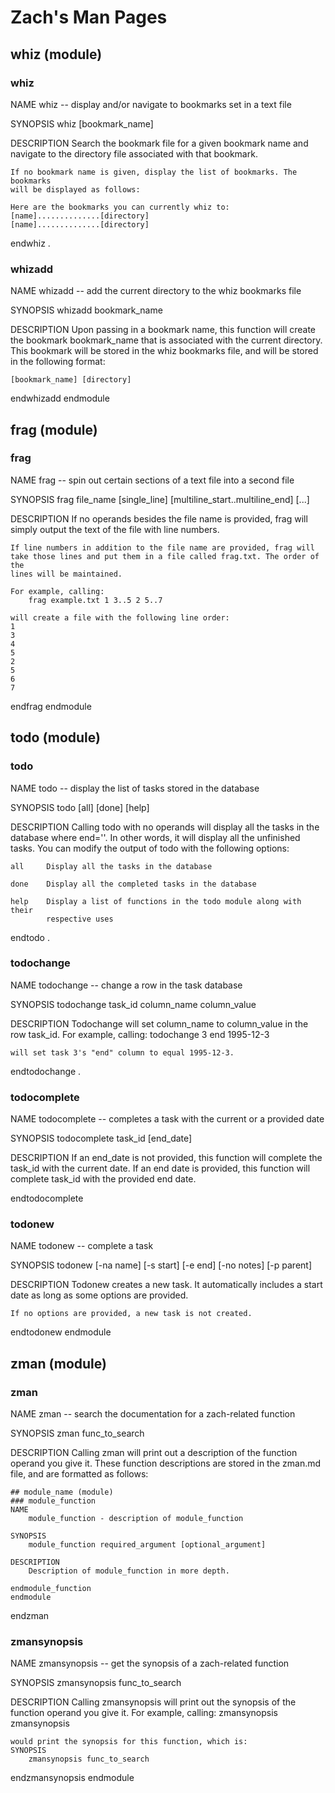 Zach's Man Pages
================

## whiz (module)
### whiz
NAME
    whiz -- display and/or navigate to bookmarks set in a text file

SYNOPSIS
    whiz [bookmark_name]

DESCRIPTION
    Search the bookmark file for a given bookmark name and navigate to the
    directory file associated with that bookmark. 

    If no bookmark name is given, display the list of bookmarks. The bookmarks
    will be displayed as follows:

    Here are the bookmarks you can currently whiz to:
    [name]..............[directory]
    [name]..............[directory]

endwhiz
.
### whizadd
NAME
    whizadd -- add the current directory to the whiz bookmarks file

SYNOPSIS
    whizadd bookmark_name

DESCRIPTION
    Upon passing in a bookmark name, this function will create the bookmark
    bookmark_name that is associated with the current directory. This bookmark
    will be stored in the whiz bookmarks file, and will be stored in the
    following format:

    [bookmark_name] [directory]

endwhizadd
endmodule

## frag (module)
### frag
NAME
    frag -- spin out certain sections of a text file into a second file

SYNOPSIS
    frag file_name [single_line] [multiline_start..multiline_end] [...]

DESCRIPTION
    If no operands besides the file name is provided, frag will simply
    output the text of the file with line numbers.
    
    If line numbers in addition to the file name are provided, frag will
    take those lines and put them in a file called frag.txt. The order of the
    lines will be maintained. 
    
    For example, calling:
        frag example.txt 1 3..5 2 5..7

    will create a file with the following line order:
    1
    3
    4
    5
    2
    5
    6
    7

endfrag
endmodule

## todo (module)
### todo
NAME
    todo -- display the list of tasks stored in the database

SYNOPSIS
    todo [all] [done] [help]

DESCRIPTION
    Calling todo with no operands will display all the tasks in the database
    where end=''. In other words, it will display all the unfinished tasks.
    You can modify the output of todo with the following options:

    all     Display all the tasks in the database

    done    Display all the completed tasks in the database

    help    Display a list of functions in the todo module along with their
            respective uses

endtodo
.
### todochange
NAME
    todochange -- change a row in the task database

SYNOPSIS
    todochange task_id column_name column_value

DESCRIPTION
    Todochange will set column_name to column_value in the row task_id. For
    example, calling:
        todochange 3 end 1995-12-3

    will set task 3's "end" column to equal 1995-12-3. 

endtodochange
.
### todocomplete
NAME
    todocomplete -- completes a task with the current or a provided date

SYNOPSIS
    todocomplete task_id [end_date]

DESCRIPTION
    If an end_date is not provided, this function will complete the task_id
    with the current date. If an end date is provided, this function 
    will complete task_id with the provided end date. 

endtodocomplete

### todonew
NAME
    todonew -- complete a task

SYNOPSIS
    todonew [-na name] [-s start] [-e end] [-no notes] [-p parent]

DESCRIPTION
    Todonew creates a new task. It automatically includes a start date as 
    long as some options are provided. 

    If no options are provided, a new task is not created.
endtodonew
endmodule

## zman (module)
### zman
NAME
    zman -- search the documentation for a zach-related function

SYNOPSIS
    zman func_to_search

DESCRIPTION
    Calling zman will print out a description of the function operand you give
    it. These function descriptions are stored in the zman.md file, and are
    formatted as follows:

    ## module_name (module)
    ### module_function
    NAME
        module_function - description of module_function

    SYNOPSIS
        module_function required_argument [optional_argument]

    DESCRIPTION
        Description of module_function in more depth. 

    endmodule_function
    endmodule

endzman

### zmansynopsis
NAME
    zmansynopsis -- get the synopsis of a zach-related function

SYNOPSIS
    zmansynopsis func_to_search

DESCRIPTION
    Calling zmansynopsis will print out the synopsis of the function operand
    you give it. For example, calling:
        zmansynopsis zmansynopsis

    would print the synopsis for this function, which is:
    SYNOPSIS
        zmansynopsis func_to_search

endzmansynopsis
endmodule
